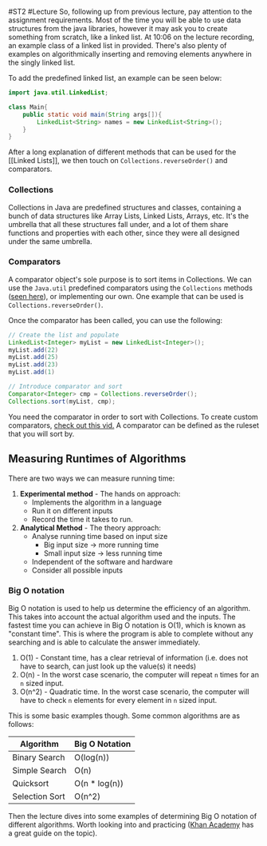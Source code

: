 #ST2 #Lecture 
So, following up from previous lecture, pay attention to the assignment requirements. Most of the time you will be able to use data structures from the java libraries, however it may ask you to create something from scratch, like a linked list. At 10:06 on the lecture recording, an example class of a linked list in provided. There's also plenty of examples on algorithmically inserting and removing elements anywhere in the singly linked list.

To add the predefined linked list, an example can be seen below:
```java
import java.util.LinkedList;

class Main{
	public static void main(String args[]){
		LinkedList<String> names = new LinkedList<String>();
	}
}
```

After a long explanation of different methods that can be used for the [[Linked Lists]], we then touch on `Collections.reverseOrder()` and comparators.
### Collections
Collections in Java are predefined structures and classes, containing a bunch of data structures like Array Lists, Linked Lists, Arrays, etc. It's the umbrella that all these structures fall under, and a lot of them share functions and properties with each other, since they were all designed under the same umbrella.
### Comparators
A comparator object's sole purpose is to sort items in Collections. We can use the `Java.util` predefined comparators using the `Collections` methods ([seen here](https://www.geeksforgeeks.org/collections-class-in-java/)), or implementing our own. One example that can be used is `Collections.reverseOrder()`.

Once the comparator has been called, you can use the following:
```java
// Create the list and populate
LinkedList<Integer> myList = new LinkedList<Integer>();
myList.add(22)
myList.add(25)
myList.add(23)
myList.add(1)

// Introduce comparator and sort
Comparator<Integer> cmp = Collections.reverseOrder();
Collections.sort(myList, cmp);
```

You need the comparator in order to sort with Collections. To create custom comparators, [check out this vid.](https://www.youtube.com/watch?v=jUuzoSdjXSw&ab_channel=JavaCodingCommunity) A comparator can be defined as the ruleset that you will sort by.

## Measuring Runtimes of Algorithms
There are two ways we can measure running time:
1. **Experimental method** - The hands on approach:
	- Implements the algorithm in a language
	- Run it on different inputs
	- Record the time it takes to run.
2. **Analytical Method** - The theory approach:
	- Analyse running time based on input size
		- Big input size -> more running time
		- Small input size -> less running time
	- Independent of the software and hardware
	- Consider all possible inputs

### Big O notation
Big O notation is used to help us determine the efficiency of an algorithm. This takes into account the actual algorithm used and the inputs. The fastest time you can achieve in Big O notation is O(1), which is known as "constant time". This is where the program is able to complete without any searching and is able to calculate the answer immediately.

1. O(1) - Constant time, has a clear retrieval of information (i.e. does not have to search, can just look up the value(s) it needs)
2. O(n) - In the worst case scenario, the computer will repeat `n` times for an `n` sized input.
3. O(n^2) - Quadratic time. In the worst case scenario, the computer will have to check `n` elements for every element in `n` sized input.

This is some basic examples though. Some common algorithms are as follows:

| Algorithm      | Big O Notation |
|----------------|----------------|
| Binary Search  | O(log(n))      |
| Simple Search  | O(n)           |
| Quicksort      | O(n * log(n))  |
| Selection Sort | O(n^2)         |
Then the lecture dives into some examples of determining Big O notation of different algorithms. Worth looking into and practicing ([Khan Academy](https://www.khanacademy.org/computing/computer-science/algorithms/asymptotic-notation/a/asymptotic-notation) has a great guide on the topic).
